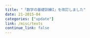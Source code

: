 ```yaml
---
title: "「数学の基礎訓練I」を改訂しました"
date: 21-2015-04
categories: ["update"]
link: /misc/texts
continue_link: false
---
```

